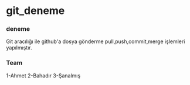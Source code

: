 # git_deneme
### deneme
Git aracılığı ile github'a dosya gönderme pull,push,commit,merge işlemleri yapılmıştır.
### Team
1-Ahmet
2-Bahadır
3-Şanalmış

